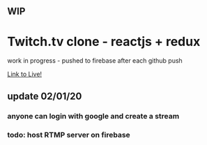 ## WIP

# Twitch.tv clone - reactjs + redux

work in progress - pushed to firebase after each github push

[Link to Live!](https://streamy-reactjs.firebaseapp.com)

## update 02/01/20
### anyone can login with google and create a stream
### todo: host RTMP server on firebase